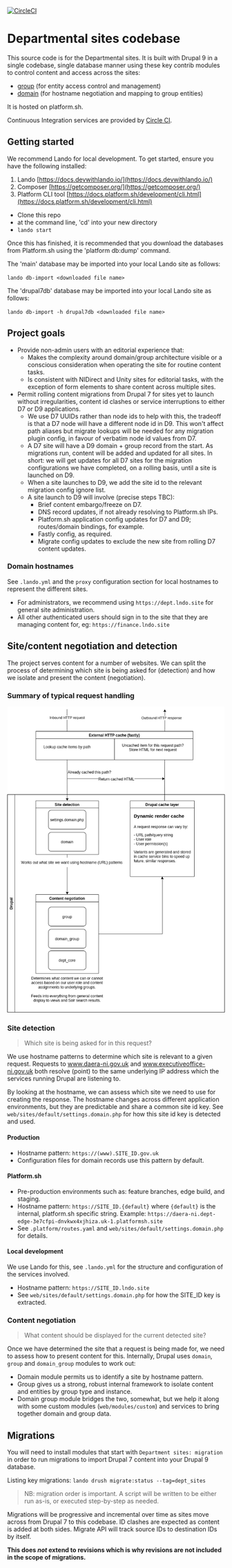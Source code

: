 [![CircleCI](https://circleci.com/gh/dof-dss/nicsdru_dept/tree/development.svg?style=svg)](https://circleci.com/gh/dof-dss/nicsdru_dept/tree/development)

# Departmental sites codebase

This source code is for the Departmental sites. It is built with Drupal 9 in a single codebase, single database manner using these key contrib modules to control content and access across the sites:

* [group](https://www.drupal.org/project/group) (for entity access control and management)
* [domain](https://www.drupal.org/project/domain) (for hostname negotiation and mapping to group entities)

It is hosted on platform.sh.

Continuous Integration services are provided by [Circle CI](https://github.com/dof-dss/nicsdru_dept/blob/development/.circleci/config.yml).

## Getting started

We recommend Lando for local development. To get started, ensure you have the following installed:

1. Lando [https://docs.devwithlando.io/](https://docs.devwithlando.io/)
2. Composer [https://getcomposer.org/](https://getcomposer.org/)
3. Platform CLI tool [https://docs.platform.sh/development/cli.html](https://docs.platform.sh/development/cli.html)

- Clone this repo
- at the command line, 'cd' into your new directory
- `lando start`

Once this has finished, it is recommended that you download the databases from Platform.sh using the 'platform db:dump'
command.

The 'main' database may be imported into your local Lando site as follows:

`lando db-import <downloaded file name>`

The 'drupal7db' database may be imported into your local Lando site as follows:

`lando db-import -h drupal7db <downloaded file name>`

## Project goals

* Provide non-admin users with an editorial experience that:
  * Makes the complexity around domain/group architecture visible or a conscious consideration when operating the site for routine content tasks.
  * Is consistent with NIDirect and Unity sites for editorial tasks, with the exception of form elements to share content across multiple sites.
* Permit rolling content migrations from Drupal 7 for sites yet to launch without irregularities, content id clashes or service interruptions to either D7 or D9 applications.
  * We use D7 UUIDs rather than node ids to help with this, the tradeoff is that a D7 node will have a different node id in D9. This won't affect path aliases but migrate lookups will be needed for any migration plugin config, in favour of verbatim node id values from D7.
  * A D7 site will have a D9 domain + group record from the start. As migrations run, content will be added and updated for all sites. In short: we will get updates for all D7 sites for the migration configurations we have completed, on a rolling basis, until a site is launched on D9.
  * When a site launches to D9, we add the site id to the relevant migration config ignore list.
  * A site launch to D9 will involve (precise steps TBC):
    * Brief content embargo/freeze on D7.
    * DNS record updates, if not already resolving to Platform.sh IPs.
    * Platform.sh application config updates for D7 and D9; routes/domain bindings, for example.
    * Fastly config, as required.
    * Migrate config updates to exclude the new site from rolling D7 content updates.


### Domain hostnames

See `.lando.yml` and the `proxy` configuration section for local hostnames to represent the different sites.

* For administrators, we recommend using `https://dept.lndo.site` for general site administration.
* All other authenticated users should sign in to the site that they are managing content for, eg: `https://finance.lndo.site`

## Site/content negotiation and detection

The project serves content for a number of websites. We can split the process of determining which site is being asked for (detection) and how we isolate and present the content (negotiation).

### Summary of typical request handling

![Architecture diagram](dept-arch.png)

### Site detection

> Which site is being asked for in this request?

We use hostname patterns to determine which site is relevant to a given request. Requests to www.daera-ni.gov.uk and www.executiveoffice-ni.gov.uk both resolve (point) to the same underlying IP address which the services running Drupal are listening to.

By looking at the hostname, we can assess which site we need to use for creating the response. The hostname changes across different application environments, but they are predictable and share a common site id key. See `web/sites/default/settings.domain.php` for how this site id key is detected and used.

#### Production

* Hostname pattern: `https://(www).SITE_ID.gov.uk`
* Configuration files for domain records use this pattern by default.

#### Platform.sh

* Pre-production environments such as: feature branches, edge build, and staging.
* Hostname pattern: `https://SITE_ID.{default}` where `{default}` is the internal, platform.sh specific string. Example: `https://daera-ni.dept-edge-3e7cfpi-dnvkwx4xjhiza.uk-1.platformsh.site`
* See `.platform/routes.yaml` and `web/sites/default/settings.domain.php` for details.

#### Local development

We use Lando for this, see `.lando.yml` for the structure and configuration of the services involved.

* Hostname pattern: `https://SITE_ID.lndo.site`
* See `web/sites/default/settings.domain.php` for how the SITE_ID key is extracted.

### Content negotiation

> What content should be displayed for the current detected site?

Once we have determined the site that a request is being made for, we need to assess how to present content for this. Internally, Drupal uses `domain`, `group` and `domain_group` modules to work out:

* Domain module permits us to identify a site by hostname pattern.
* Group gives us a strong, robust internal framework to isolate content and entities by group type and instance.
* Domain group module bridges the two, somewhat, but we help it along with some custom modules (`web/modules/custom`) and services to bring together domain and group data.

## Migrations

You will need to install modules that start with `Department sites: migration` in order to run migrations to import Drupal 7
content into your Drupal 9 database.

Listing key migrations: `lando drush migrate:status --tag=dept_sites`

> NB: migration order is important. A script will be written to be either run as-is, or executed step-by-step as needed.

Migrations will be progressive and incremental over time as sites move across from Drupal 7 to this codebase. ID clashes are expected as content is added at both sides. Migrate API will track source IDs to destination IDs by itself.

**This does *not* extend to revisions which is why revisions are not included in the scope of migrations.**
